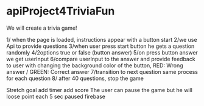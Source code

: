 # apiProject4TriviaFun
We will create a trivia game!

1/ when the page is loaded, instructions appear with a button start
2/we use Api to provide questions
3/when user press start button he gets a question randomly 
4/2options true or false (button answer)
5/on press button answer we get userInput
6/compare userInput to the answer and provide feedback to user with changing the background color of the button, RED: Wrong answer / GREEN: Correct answer
7/transition to next question same process for each question
8/ after 40 questions, stop the game

Stretch goal
add timer
add score 
The user can pause the game but he will loose point each 5 sec paused
firebase